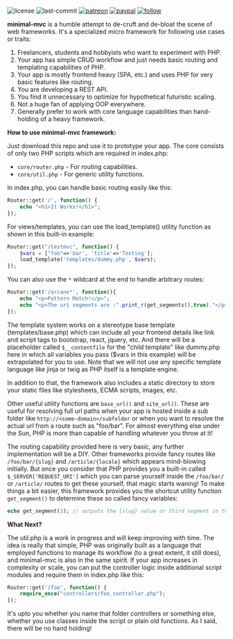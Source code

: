 ![license](https://img.shields.io/github/license/prahladyeri/minimal-mvc.svg)
![last-commit](https://img.shields.io/github/last-commit/prahladyeri/minimal-mvc.svg)
[![patreon](https://img.shields.io/badge/Patreon-brown.svg?logo=patreon)](https://www.patreon.com/prahladyeri)
[![paypal](https://img.shields.io/badge/PayPal-blue.svg?logo=paypal)](https://paypal.me/prahladyeri)
[![follow](https://img.shields.io/twitter/follow/prahladyeri.svg?style=social)](https://twitter.com/prahladyeri)

**minimal-mvc** is a humble attempt to de-cruft and de-bloat the scene of web frameworks. It's a specialized micro framework for following use cases or traits:

1. Freelancers, students and hobbyists who want to experiment with PHP.
2. Your app has simple CRUD workflow and just needs basic routing and templating capabilities of PHP.
3. Your app is mostly frontend heavy (SPA, etc.) and uses PHP for very basic features like routing.
4. You are developing a REST API.
5. You find it unnecessary to optimize for hypothetical futuristic scaling.
6. Not a huge fan of applying OOP everywhere.
7. Generally prefer to work with core language capabilities than hand-holding of a heavy framework.

**How to use minimal-mvc framework:**

Just download this repo and use it to prototype your app. The core consists of only two PHP scripts which are required in index.php:

- `core/router.php` - For routing capabilities.
- `core/util.php` - For generic utility functions.

In index.php, you can handle basic routing easily like this:

```php
Router::get('/', function() {
	echo "<h1>It Works!</h1>";
});
```

For views/templates, you can use the load_template() utility function as shown in this built-in example:

```php
Router::get("/testmvc", function() {
	$vars = ["foo"=>'bar', 'title'=>'Testing'];
	load_template('templates/dummy.php', $vars);
});
```

You can also use the `*` wildcard at the end to handle arbitrary routes:

```php
Router::get('/arcane*', function(){
	echo "<p>Pattern Match!</p>";
	echo "<p>The uri segments are :".print_r(get_segments(),true)."</p>";
});

```

The template system works on a stereotype base template (templates/base.php) which can include all your frontend details like link and script tags to bootstrap, react, jquery, etc. And there will be a placeholder called `$__contentfile` for the "child template" like dummy.php here in which all variables you pass ($vars in this example) will be extrapolated for you to use. Note that we will not use any specific template language like jinja or twig as PHP itself is a template engine.

In addition to that, the framework also includes a static directory to store your static files like stylesheets, ECMA scripts, images, etc.

Other useful utility functions are `base_url()` and `site_url()`. These are useful for resolving full url paths when your app is hosted inside a sub folder like `http://<some-domain>/subfolder` or when you want to resolve the actual url from a route such as "foo/bar". For almost everything else under the Sun, PHP is more than capable of handling whatever you throw at it!

The routing capability provided here is very basic, any further implementation will be a DIY. Other frameworks provide fancy routes like `/foo/bar/{slug}` and `/article/{locale}` which appears mind-blowing initially. But once you consider that PHP provides you a built-in called `$_SERVER['REQUEST_URI']` which you can parse yourself inside the `/foo/bar/` or `/article/` routes to get these yourself, that magic starts waning! To make things a bit easier, this framework provides you the shortcut utility function `get_segment()` to determine these so called fancy variables:

```php
echo get_segment(3); // outputs the {slug} value or third segment in the URI
```

**What Next?**

The util.php is a work in progress and will keep improving with time. The idea is really that simple, PHP was originally built as a language that employed functions to manage its workflow (to a great extent, it still does), and minimal-mvc is also in the same spirit. If your app increases in complexity or scale, you can put the controller logic inside additional script modules and require them in index.php like this:

```php
Router::get('/foo', function() {
	require_once("controllers/foo_controller.php");
});
```

It's upto you whether you name that folder controllers or something else, whether you use classes inside the script or plain old functions. As I said, there will be no hand holding!